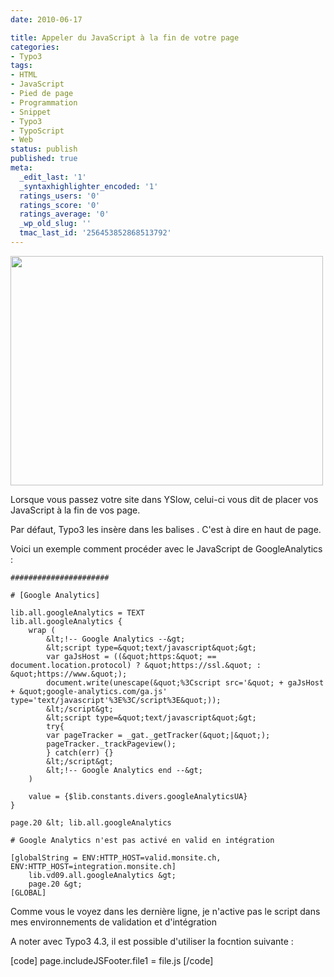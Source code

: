 ```yaml
---
date: 2010-06-17

title: Appeler du JavaScript à la fin de votre page
categories:
- Typo3
tags:
- HTML
- JavaScript
- Pied de page
- Programmation
- Snippet
- Typo3
- TypoScript
- Web
status: publish
published: true
meta:
  _edit_last: '1'
  _syntaxhighlighter_encoded: '1'
  ratings_users: '0'
  ratings_score: '0'
  ratings_average: '0'
  _wp_old_slug: ''
  tmac_last_id: '256453852868513792'
---
```

<img src="https://dlgjp9x71cipk.cloudfront.net/2010/06/alienlebarge-·-utility-futility1-500x367.png" alt="" title="ySlow" width="500" height="367" class="alignnone size-medium wp-image-1674" />
<p>Lorsque vous passez votre site dans YSlow, celui-ci vous dit de placer vos JavaScript à la fin de vos page.</p>
<p>Par défaut, Typo3 les insère dans les balises <head>. C'est à dire en haut de page.</head></p>
<!--more-->
<p>Voici un exemple comment procéder avec le JavaScript de GoogleAnalytics :</p>

```
###################### 

# [Google Analytics]

lib.all.googleAnalytics = TEXT
lib.all.googleAnalytics {
	wrap (
		&lt;!-- Google Analytics --&gt;
		&lt;script type=&quot;text/javascript&quot;&gt;
		var gaJsHost = ((&quot;https:&quot; == document.location.protocol) ? &quot;https://ssl.&quot; : &quot;https://www.&quot;);
		document.write(unescape(&quot;%3Cscript src='&quot; + gaJsHost + &quot;google-analytics.com/ga.js' type='text/javascript'%3E%3C/script%3E&quot;));
		&lt;/script&gt;
		&lt;script type=&quot;text/javascript&quot;&gt;
		try{
		var pageTracker = _gat._getTracker(&quot;|&quot;);
		pageTracker._trackPageview();
		} catch(err) {} 
		&lt;/script&gt;
		&lt;!-- Google Analytics end --&gt;	
	)
	
	value = {$lib.constants.divers.googleAnalyticsUA} 
}

page.20 &lt; lib.all.googleAnalytics

# Google Analytics n'est pas activé en valid en intégration

[globalString = ENV:HTTP_HOST=valid.monsite.ch, ENV:HTTP_HOST=integration.monsite.ch]
	lib.vd09.all.googleAnalytics &gt;
	page.20 &gt;
[GLOBAL]
```

<p>Comme vous le voyez dans les dernière ligne, je n'active pas le script dans mes environnements de validation et d'intégration</p>
<p>A noter avec Typo3 4.3, il est possible d'utiliser la focntion suivante :</p>
[code]
page.includeJSFooter.file1 = file.js
[/code]
